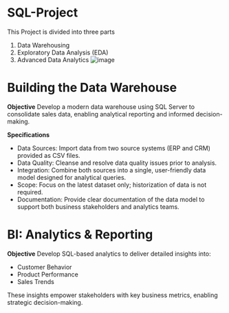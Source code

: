 # SQL-Project
This Project is divided into three parts
1) Data Warehousing
2) Exploratory Data Analysis (EDA)
3) Advanced Data Analytics
   ![image](https://github.com/user-attachments/assets/596acce4-4c41-4a89-8a9b-b8de646bdfc7)


# Building the Data Warehouse 
**Objective**
Develop a modern data warehouse using SQL Server to consolidate sales data, enabling analytical reporting and informed decision-making.

**Specifications**
- Data Sources: Import data from two source systems (ERP and CRM) provided as CSV files.
- Data Quality: Cleanse and resolve data quality issues prior to analysis.
- Integration: Combine both sources into a single, user-friendly data model designed for analytical queries.
- Scope: Focus on the latest dataset only; historization of data is not required.
- Documentation: Provide clear documentation of the data model to support both business stakeholders and analytics teams.

# BI: Analytics & Reporting 
**Objective**
Develop SQL-based analytics to deliver detailed insights into:

- Customer Behavior
- Product Performance
- Sales Trends

These insights empower stakeholders with key business metrics, enabling strategic decision-making.

